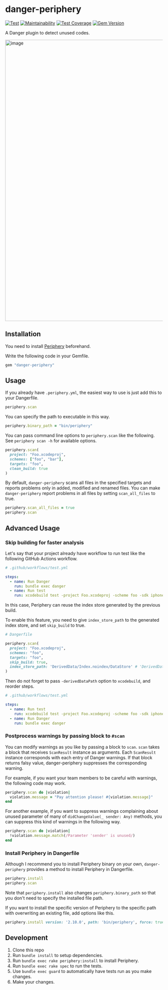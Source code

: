 # danger-periphery

[![Test](https://github.com/manicmaniac/danger-periphery/actions/workflows/test.yml/badge.svg)](https://github.com/manicmaniac/danger-periphery/actions/workflows/test.yml)
[![Maintainability](https://api.codeclimate.com/v1/badges/1006dd155fc527b2b687/maintainability)](https://codeclimate.com/github/manicmaniac/danger-periphery/maintainability)
[![Test Coverage](https://api.codeclimate.com/v1/badges/1006dd155fc527b2b687/test_coverage)](https://codeclimate.com/github/manicmaniac/danger-periphery/test_coverage)
[![Gem Version](https://badge.fury.io/rb/danger-periphery.svg)](https://badge.fury.io/rb/danger-periphery)

A Danger plugin to detect unused codes.

<img width="899" alt="image" src="https://user-images.githubusercontent.com/1672393/181256005-40842f99-d504-4be8-a0e5-5df144f939d7.png">

## Installation

You need to install [Periphery](https://github.com/peripheryapp/periphery) beforehand.

Write the following code in your Gemfile.

```ruby
gem "danger-periphery"
```

## Usage

If you already have `.periphery.yml`, the easiest way to use is just add this to your Dangerfile.

```ruby
periphery.scan
```

You can specify the path to executable in this way.

```ruby
periphery.binary_path = "bin/periphery"
```

You can pass command line options to `periphery.scan` like the following.
See `periphery scan -h` for available options.

```ruby
periphery.scan(
  project: "Foo.xcodeproj",
  schemes: ["foo", "bar"],
  targets: "foo",
  clean_build: true
)
```

By default, `danger-periphery` scans all files in the specified targets and reports problems only in added, modified and renamed files.
You can make `danger-periphery` report problems in all files by setting `scan_all_files` to true.

```ruby
periphery.scan_all_files = true
periphery.scan
```

## Advanced Usage

### Skip building for faster analysis

Let's say that your project already have workflow to run test like the following GitHub Actions workflow.

```yaml
# .github/workflows/test.yml

steps:
  - name: Run Danger
    run: bundle exec danger
  - name: Run test
    run: xcodebuild test -project Foo.xcodeproj -scheme foo -sdk iphonesimulator -arch arm64
```

In this case, Periphery can reuse the index store generated by the previous build.

To enable this feature, you need to give `index_store_path` to the generated index store, and set `skip_build` to true.

```ruby
# Dangerfile

periphery.scan(
  project: "Foo.xcodeproj",
  schemes: "foo",
  targets: "foo",
  skip_build: true,
  index_store_path: 'DerivedData/Index.noindex/DataStore' # 'DerivedData/Index/DataStore' in Xcode 13 or earlier.
)
```

Then do not forget to pass `-derivedDataPath` option to `xcodebuild`, and reorder steps.

```yaml
# .github/workflows/test.yml

steps:
  - name: Run test
    run: xcodebuild test -project Foo.xcodeproj -scheme foo -sdk iphonesimulator -arch arm64 -derivedDataPath DerivedData
  - name: Run Danger
    run: bundle exec danger
```

### Postprocess warnings by passing block to `#scan`

You can modify warnings as you like by passing a block to `scan`.
`scan` takes a block that receives `ScanResult` instance as arguments.
Each `ScanResult` instance corresponds with each entry of Danger warnings.
If that block returns falsy value, danger-periphery suppresses the corresponding warning.

For example, if you want your team members to be careful with warnings, the following code may work.

```ruby
periphery.scan do |violation|
  violation.message = "Pay attention please! #{violation.message}"
end
```

For another example, if you want to suppress warnings complaining about unused parameter of many of `didChangeValue(_ sender: Any)` methods, you can suppress this kind of warnings in the following way.

```ruby
periphery.scan do |violation|
  !violation.message.match(/Parameter 'sender' is unused/)
end
```

### Install Periphery in Dangerfile

Although I recommend you to install Periphery binary on your own, `danger-periphery` provides a method to install Periphery in Dangerfile.

```ruby
periphery.install
periphery.scan
```

Note that `periphery.install` also changes `periphery.binary_path` so that you don't need to specify the installed file path.

If you want to install the specific version of Periphery to the specific path with overwriting an existing file, add options like this.

```ruby
periphery.install version: '2.10.0', path: 'bin/periphery', force: true
```

## Development

1. Clone this repo
2. Run `bundle install` to setup dependencies.
3. Run `bundle exec rake periphery:install` to install Periphery.
4. Run `bundle exec rake spec` to run the tests.
5. Use `bundle exec guard` to automatically have tests run as you make changes.
6. Make your changes.
